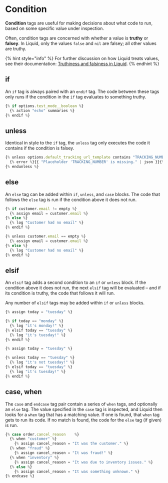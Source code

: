 # Condition

**Condition** tags are useful for making decisions about what code to run, based on some specific value under inspection.

Often, condition tags are concerned with whether a value is **truthy** or **falsey**. In Liquid, only the values `false` and `nil` are falsey; all other values are truthy.

{% hint style="info" %}
For further discussion on how Liquid treats values, see their documentation: [Truthiness and falsiness in Liquid](https://shopify.dev/docs/themes/liquid/reference/basics/true-and-false).
{% endhint %}

## if

An `if` tag is always paired with an `endif` tag. The code between these tags only runs if the condition in the `if` tag evaluates to something truthy.

```javascript
{% if options.test_mode__boolean %}
  {% action "echo" summaries %}
{% endif %}
```

## unless

Identical in style to the `if` tag, the `unless` tag only executes the code it contains if the condition is falsey.

```javascript
{% unless options.default_tracking_url_template contains "TRACKING_NUMBER" %}
  {% error %}{{ "Placeholder 'TRACKING_NUMBER' is missing." | json }}{% enderror %}
{% endunless %}
```

## else

An `else` tag can be added within `if`, `unless`, and `case` blocks. The code that follows the `else` tag is run if the condition above it does not run.

```javascript
{% if customer.email != empty %}
  {% assign email = customer.email %}
{% else %}
  {% log "Customer had no email" %}
{% endif %}
```

```javascript
{% unless customer.email == empty %}
  {% assign email = customer.email %}
{% else %}
  {% log "Customer had no email" %}
{% endif %}
```

## elsif

An `elsif` tag adds a second condition to an `if` or `unless` block. If the condition above it does not run, the next `elsif` tag will be evaluated – and if its condition is truthy, the code that follows it will run.

Any number of `elsif` tags may be added within `if` or `unless` blocks.

```javascript
{% assign today = "tuesday" %}

{% if today == "monday" %}
  {% log "it's monday!" %}
{% elsif today == "tuesday" %}
  {% log "it's tuesday!" %}
{% endif %}
```

```javascript
{% assign today = "tuesday" %}

{% unless today == "tuesday" %}
  {% log "it's not tuesday!" %}
{% elsif today == "tuesday" %}
  {% log "it's tuesday!" %}
{% endif %}
```

## case, when

The `case` and `endcase` tag pair contain a series of `when` tags, and optionally an `else` tag. The value specified in the `case` tag is inspected, and Liquid then looks for a `when` tag that has a matching value. If one is found, that `when` tag gets to run its code. If no match is found, the code for the `else` tag (if given) is run.

```javascript
{% case order.cancel_reason    %}
  {% when "customer" %}
    {% assign cancel_reason = "It was the customer." %}
  {% when "fraud" %}
    {% assign cancel_reason = "It was fraud!" %}
  {% when "inventory" %}
    {% assign cancel_reason = "It was due to inventory issues." %}
  {% else %}
    {% assign cancel_reason = "It was something unknown." %}
{% endcase %}
```
